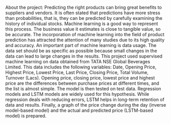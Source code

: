 About the project:
Predicting the right products can bring great benefits to suppliers and vendors. It is often stated that predictions have more stress than probabilities, that is, they can be predicted by carefully examining the history of individual stocks. Machine learning is a good way to represent this process. The business value it estimates is close to tangible value, so be accurate. The incorporation of machine learning into the field of product prediction has attracted the attention of many studies due to its high quality and accuracy. An important part of machine learning is data usage. The data set should be as specific as possible because small changes in the data can lead to large changes in the results. This project used supervised machine learning on data obtained from TATA NSE Global Beverages Limited. This data includes the following variables: Date, Opening Price, Highest Price, Lowest Price, Last Price, Closing Price, Total Volume, Turnover (Lacs). Opening price, closing price, lowest price and highest price are the differences between purchase prices at different times, and the list is almost simple. The model is then tested on test data. Regression models and LSTM models are widely used for this hypothesis. While regression deals with reducing errors, LSTM helps in long-term retention of data and results. Finally, a graph of the price change during the day (inverse model-based model) and the actual and predicted price (LSTM-based model) is prepared.
